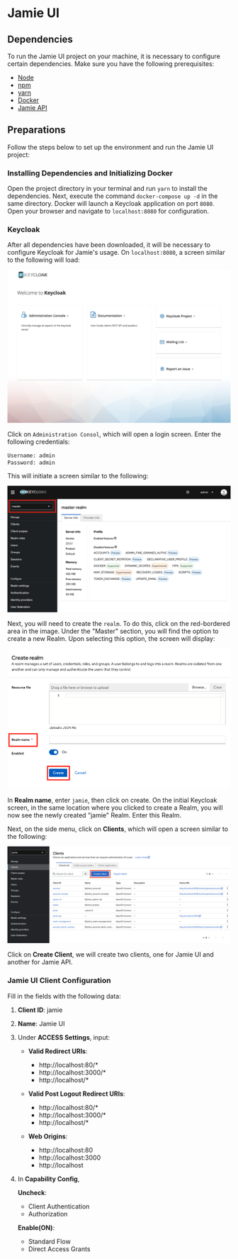 # Jamie UI

## Dependencies

To run the Jamie UI project on your machine, it is necessary to configure certain dependencies. Make sure you have the following prerequisites:

- [Node](https://nodejs.org/en)
- [npm](https://www.npmjs.com/)
- [yarn](https://yarnpkg.com/)
- [Docker](https://www.docker.com/)
- [Jamie API](https://github.com/bancodobrasil/jamie-api/)

## Preparations

Follow the steps below to set up the environment and run the Jamie UI project:


### Installing Dependencies and Initializing Docker

Open the project directory in your terminal and run `yarn` to install the dependencies. Next, execute the command `docker-compose up -d` in the same directory. Docker will launch a Keycloak application on port `8080`. Open your browser and navigate to `localhost:8080` for configuration.

### Keycloak

After all dependencies have been downloaded, it will be necessary to configure Keycloak for Jamie's usage. On `localhost:8080`, a screen similar to the following will load:

![Tela inicial Keycloa](img/telaInicial-keycloak.png)

Click on `Administration Consol`, which will open a login screen. Enter the following credentials:

    Username: admin
    Password: admin

This will initiate a screen similar to the following:

![Tela inicial Keycloa](img/keycloak-logado.png)

Next, you will need to create the `realm`. To do this, click on the red-bordered area in the image. Under the "Master" section, you will find the option to create a new Realm. Upon selecting this option, the screen will display:

![Criando Realm](img/criando-realm.png)

In **Realm name**, enter `jamie`, then click on create. On the initial Keycloak screen, in the same location where you clicked to create a Realm, you will now see the newly created "jamie" Realm. Enter this Realm.

Next, on the side menu, click on **Clients**, which will open a screen similar to the following:

![Tela inicial Keycloak](img/clients-menu.png)

Click on **Create Client**, we will create two clients, one for Jamie UI and another for Jamie API.

### Jamie UI Client Configuration
Fill in the fields with the following data:

1. **Client ID**: jamie

2. **Name**: Jamie UI

3. Under **ACCESS Settings**, input:
    - **Valid Redirect URIs**:
        - http://localhost:80/* 
        - http://localhost:3000/*
        - http://localhost/*

    - **Valid Post Logout Redirect URIs**: 
        - http://localhost:80/* 
        - http://localhost:3000/*
        - http://localhost/*

    - **Web Origins**: 
        - http://localhost:80
        - http://localhost:3000
        - http://localhost

4. In **Capability Config**,

    **Uncheck**:
    - Client Authentication
    - Authorization
    
    **Enable(ON)**:
    - Standard Flow
    - Direct Access Grants